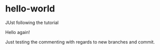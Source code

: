 # hello-world
JUst following the tutorial

Hello again!

Just testing the commenting with regards to new branches and commit.
